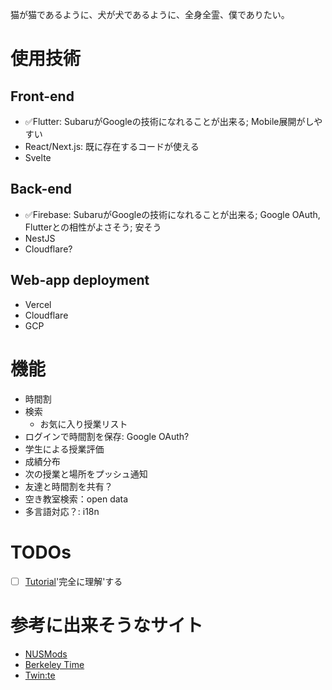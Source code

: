 猫が猫であるように、犬が犬であるように、全身全霊、僕でありたい。

# 使用技術
## Front-end
- ✅Flutter: SubaruがGoogleの技術になれることが出来る; Mobile展開がしやすい
- React/Next.js: 既に存在するコードが使える
- Svelte
## Back-end
- ✅Firebase: SubaruがGoogleの技術になれることが出来る; Google OAuth, Flutterとの相性がよさそう; 安そう
- NestJS
- Cloudflare?
## Web-app deployment
- Vercel
- Cloudflare
- GCP

# 機能
- 時間割
- 検索
  - お気に入り授業リスト
- ログインで時間割を保存: Google OAuth?
- 学生による授業評価
- 成績分布
- 次の授業と場所をプッシュ通知
- 友達と時間割を共有？
- 空き教室検索：open data
- 多言語対応？: i18n

# TODOs
- [ ] [Tutorial](https://codelabs.developers.google.com/codelabs/flutter-codelab-first#0)'完全に理解'する

# 参考に出来そうなサイト
- [NUSMods](https://nusmods.com/timetable/sem-2)
- [Berkeley Time](https://berkeleytime.com)
- [Twin:te](https://app.twinte.net/)
